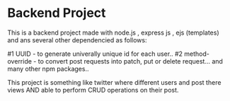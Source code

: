 # Backend Project

This is  a backend project made with node.js , express js , ejs (templates) and 
ans several other dependencied as follows:

#1 UUID - to generate univerally unique id for each user..
#2 method-override - to convert post requests into  patch, put or delete request...
and many other npm packages..

This project is something like twitter where different users and post there views AND able to perform 
CRUD operations on their post.